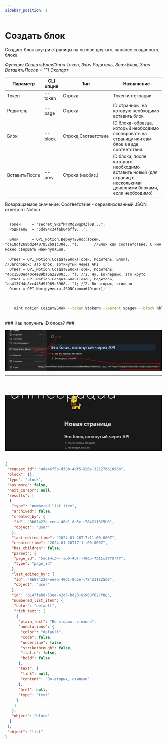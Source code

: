 ```yaml
---
sidebar_position: 1
---
```


# Создать блок
Создает блок внутри страницы на основе другого, заранее созданного, блока

*Функция СоздатьБлок(Знач Токен, Знач Родитель, Знач Блок, Знач ВставитьПосле = "") Экспорт*

  | Параметр | CLI опция | Тип | Назначение |
  |-|-|-|-|
  | Токен | --token | Строка | Токен интеграции |
  | Родитель | --page | Строка | ID страницы, на которую необходимо вставить блок |
  | Блок | --block | Строка,Соответствие | ID блока-образца, который необходимо скопировать на страницу или сам блок в виде соответствия|
  | ВставитьПосле | --prev | Строка (необяз.) | ID блока, после которого необходимо вставить новый (для страниц с несколькими дочерними блоками, если необходимо) |
  
  Вовзращаемое значение: Соответствие - сериализованный JSON ответа от Notion

```bsl title="Пример кода"
	
  Токен     = "secret_9RsfMrRMqZwqp0Zl0B...";
  Родитель  = "5dd94c34fab04bff9...";

  Блок      = OPI_Notion.ВернутьБлок(Токен, "ca18df269bd24407852b91c30e...");       //Блок как соответствие. С ним можно свершать манипуляции.

  Ответ = OPI_Notion.СоздатьБлок(Токен, Родитель, Блок);                            //Заголовок: Это блок, воткнутый через API
  Ответ = OPI_Notion.СоздатьБлок(Токен, Родитель, "46c1500ed40c4e89ba6a229003..."); //1. Ну, во-первых, это круто
  Ответ = OPI_Notion.СоздатьБлок(Токен, Родитель, "aa4137d4c8cc445d9f969c3968..."); //2. Во-вторых, стильно
  Ответ = OPI_Инструменты.JSONСтрокой(Ответ);                                          
	
```

```sh title="Пример команд CLI"

    oint notion СоздатьБлок --token %token% --parent %page% --block %block%

```

<br/>
### Как получить ID блока? ###

![ID](img/2.png)


<hr/>
<br/><br/>

![Результат](img/1.png)

```json title="Результат"

{
 "request_id": "4de46f5b-d38b-4df5-b26e-32127db1096b",
 "block": {},
 "type": "block",
 "has_more": false,
 "next_cursor": null,
 "results": [
  {
   "type": "numbered_list_item",
   "archived": false,
   "created_by": {
    "id": "8b07422e-eeea-40d1-8d5e-c784211825b0",
    "object": "user"
   },
   "last_edited_time": "2024-01-26T17:11:00.000Z",
   "created_time": "2024-01-26T17:11:00.000Z",
   "has_children": false,
   "parent": {
    "page_id": "5dd94c34-fab0-4bff-986b-7511c0779f77",
    "type": "page_id"
   },
   "last_edited_by": {
    "id": "8b07422e-eeea-40d1-8d5e-c784211825b0",
    "object": "user"
   },
   "id": "b147fabd-53ea-42d5-bd23-85968f627f88",
   "numbered_list_item": {
    "color": "default",
    "rich_text": [
     {
      "plain_text": "Во-вторых, стильно",
      "annotations": {
       "color": "default",
       "code": false,
       "underline": false,
       "strikethrough": false,
       "italic": false,
       "bold": false
      },
      "text": {
       "link": null,
       "content": "Во-вторых, стильно"
      },
      "href": null,
      "type": "text"
     }
    ]
   },
   "object": "block"
  }
 ],
 "object": "list"
}

```

